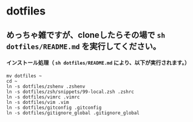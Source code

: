 # dotfiles
## めっちゃ雑ですが、cloneしたらその場で `sh dotfiles/README.md` を実行してください。

#### インストール処理（ `sh dotfiles/README.md` により、以下が実行されます。）
````
mv dotfiles ~
cd ~
ln -s dotfiles/zshenv .zshenv
ln -s dotfiles/zsh/snippets/99-local.zsh .zshrc
ln -s dotfiles/vimrc .vimrc
ln -s dotfiles/vim .vim
ln -s dotfiles/gitconfig .gitconfig
ln -s dotfiles/gitignore_global .gitignore_global
````


